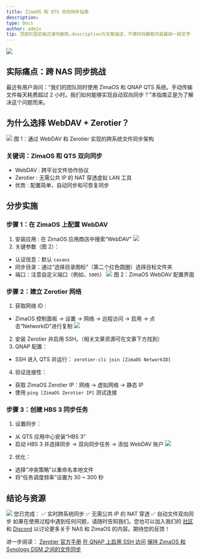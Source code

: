 ```yaml
---
title: ZimaOS 和 QTS 双向同步指南
description: 
type: Docs
author: admin
tip: 顶部栏固定格式请勿删除,description为文章描述，不填时将截取内容最前一段文字
---
```

![](https://manage.icewhale.io/api/static/docs/1742550303202_image.png)
## 实际痛点：跨 NAS 同步挑战
最近有用户询问：“我们的团队同时使用 ZimaOS 和 QNAP QTS 系统。手动传输文件每天耗费超过 2 小时。我们如何能够实现自动双向同步？”本指南正是为了解决这个问题而来。
## 为什么选择 WebDAV + Zerotier？
![](https://manage.icewhale.io/api/static/docs/1742550364111_image.png)
图 1：通过 WebDAV 和 Zerotier 实现的跨系统文件同步架构
### 关键词：ZimaOS 和 QTS 双向同步
- WebDAV : 跨平台文件协作协议
- Zerotier : 无需公共 IP 的 NAT 穿透虚拟 LAN 工具
- 优势 : 配置简单，自动同步和可恢复同步
## 分步实施
### 步骤 1：在 ZimaOS 上配置 WebDAV
1. 安装应用 : 在 ZimaOS 应用商店中搜索“WebDAV”
![](https://manage.icewhale.io/api/static/docs/1742550445278_image.png)
2. 关键参数（图 2）：
  - 认证信息：默认 `casaos` 
  - 同步目录：通过“选择目录图标”（第二个红色圆圈）选择目标文件夹
  - 端口：注意自定义端口（例如，`5005`）
![](https://manage.icewhale.io/api/static/docs/1742550489305_image.png)
图 2：ZimaOS WebDAV 配置界面
### 步骤 2：建立 Zerotier 网络
1. 获取网络 ID :
  - ZimaOS 控制面板 → 设置 → 网络 → 远程访问 → 启用 → 点击“NetworkID”进行复制
![](https://manage.icewhale.io/api/static/docs/1742550534267_image.png)
2. 安装 Zerotier 并启用 SSH。（相关文章资源可在文章下方找到）
3. QNAP 配置：
  - SSH 进入 QTS 并运行：
`zerotier-cli join [ZimaOS NetworkID]`
4. 验证连接性：
  - 获取 ZimaOS Zerotier IP：网络 → 虚拟网络 → 静态 IP
  - 使用 `ping [ZimaOS Zerotier IP]` 测试连接
### 步骤 3：创建 HBS 3 同步任务
1. 设置同步：
  - 从 QTS 应用中心安装“HBS 3”
  - 启动 HBS 3 并选择同步 → 双向同步任务 → 添加 WebDAV 账户
![](https://manage.icewhale.io/api/static/docs/1742550603938_image.png)
2. 优化：
  - 选择“冲突策略”以重命名本地文件
  - 将“任务调度频率”设置为 30 ~ 300 秒
## 结论与资源
![](https://manage.icewhale.io/api/static/docs/1742550646713_image.png)
您已完成：
✅ 实时跨系统同步
✅ 无需公共 IP 的 NAT 穿透
✅ 自动文件双向同步
如果在使用过程中遇到任何问题，请随时告知我们。您也可以加入我们的 [社区](https://community.zimaspace.com/) 和 [Discord](https://discord.gg/uuNfKzG5) 以讨论更多关于 NAS 和 ZimaOS 的内容。期待您的反馈！

进一步阅读：
[Zerotier 官方手册](https://docs.zerotier.com/qnap/)
[在 QNAP 上启用 SSH 访问](https://www.qnap.com.cn/zh-cn/how-to/faq/article/%E5%A6%82%E4%BD%95%E4%BD%BF%E7%94%A8-ssh-%E8%AE%BF%E9%97%AE-qnap-nas)
[保持 ZimaOS 和 Synology DSM 之间的文件同步](https://www.youtube.com/watch?v=n8ajxo6Uh3c)